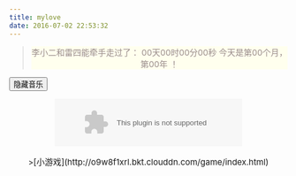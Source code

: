 ```yaml
---
title: mylove
date: 2016-07-02 22:53:32
---
```

<style type="text/css">
#lovelqw {
  background: #ffe;
  margin: 0px auto;
  text-align: center;
  padding: 0px;
  font-size: 15px;
  color: #9a8c8c;
}
.hidden{display:none;}
</style>

<script type="text/javascript">
    function getRTime(){
        var EndTime= new Date('2014/02/6 19:46:00'); //截止时间 前端路上 http://www.51xuediannao.com/qd63/
        var NowTime = new Date();
        var t =NowTime.getTime() - EndTime.getTime();
        /*var d=Math.floor(t/1000/60/60/24);
        t-=d*(1000*60*60*24);
        var h=Math.floor(t/1000/60/60);
        t-=h*60*60*1000;
        var m=Math.floor(t/1000/60);
        t-=m*60*1000;
        var s=Math.floor(t/1000);*/

        var d=Math.floor(t/1000/60/60/24);
        var h=Math.floor(t/1000/60/60%24);
        var m=Math.floor(t/1000/60%60);
        var s=Math.floor(t/1000%60);
		var month=Math.ceil(d/30);
		var year=Math.ceil(d/365);

        document.getElementById("t_d").innerHTML = d + "天";
        document.getElementById("t_h").innerHTML = h + "时";
        document.getElementById("t_m").innerHTML = m + "分";
        document.getElementById("t_s").innerHTML = s + "秒";
		
		document.getElementById("t_month").innerHTML = month ;
		document.getElementById("t_year").innerHTML = year ;
    }
    setInterval(getRTime,1000);
//定义"隐藏内容"的函数
function hidcontent()
{
	var myele=document.getElementById("txt");
	myele.style.display="none";
	var myele=document.getElementById("btshow");
	myele.style.display="block";
	var myele=document.getElementById("bthidden");
	myele.style.display="none";
}

//定义"显示内容"的函数
function showcontent()
{
	var myele=document.getElementById("txt");
	myele.style.display="block";
	var myele=document.getElementById("bthidden");
	myele.style.display="block";
	var myele=document.getElementById("btshow");
	myele.style.display="none";
}
    </script>

<blockquote class="blockquote-center"><div id="lovelqw">李小二和雷四能牵手走过了：
    <span id="t_d">00天</span><span id="t_h">00时</span><span id="t_m">00分</span><span id="t_s">00秒</span>
<span id="loveYear">今天是第<span id="t_month">00</span>个月，第<span id="t_year">00</span>年 ！</span></div></blockquote><form><!--当点击相应按钮，执行相应操作，为按钮添加相应事件--><input type="button" id="bthidden" onclick="hidcontent()" value="隐藏音乐" > <input type="button" id="btshow" class="hidden" onclick="showcontent()" value="显示音乐" ></form><div id="txt" style="text-align: center;"><embed src="http://music.163.com/style/swf/widget.swf?sid=27836179&type=2&auto=1&width=320&height=66" width="340" height="86"  allowNetworking="all"></embed><div>
<br/>
><span style="font-size: 15px;">[小游戏](http://o9w8f1xrl.bkt.clouddn.com/game/index.html)</span>

